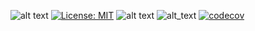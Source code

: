 ![alt text](https://img.shields.io/badge/Python-3776AB?style=for-the-badge&logo=python&logoColor=white)
[![License: MIT](https://img.shields.io/badge/License-MIT-yellow.svg)](https://opensource.org/licenses/MIT)
![alt text](https://img.shields.io/badge/Linux-FCC624?style=for-the-badge&logo=linux&logoColor=black)
![alt_text](https://github.com/Fall2024SE/Homework1/actions/workflows/main.yml/badge.svg)
[![codecov](https://codecov.io/gh/Fall2024SE/Homework1/graph/badge.svg?token=78XLUHAROY)](https://codecov.io/gh/Fall2024SE/Homework1)
